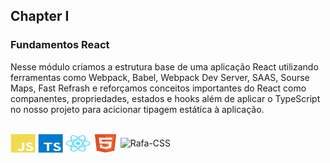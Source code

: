 ## Chapter I
### Fundamentos React 

Nesse módulo criamos a estrutura base de uma aplicação React utilizando ferramentas como Webpack, Babel, Webpack Dev Server, SAAS, Sourse Maps, Fast Refrash e reforçamos conceitos importantes do React como companentes, propriedades, estados e hooks além de aplicar o TypeScript no nosso projeto para acicionar tipagem estática à aplicação. 

<div style="display: inline_block"><br>
  <img align="center" alt="Rafa-Js" height="30" width="40" src="https://raw.githubusercontent.com/devicons/devicon/master/icons/javascript/javascript-plain.svg">
  <img align="center" alt="Rafa-Ts" height="30" width="40" src="https://raw.githubusercontent.com/devicons/devicon/master/icons/typescript/typescript-plain.svg">
  <img align="center" alt="Rafa-React" height="30" width="40" src="https://raw.githubusercontent.com/devicons/devicon/master/icons/react/react-original.svg">
  <img align="center" alt="Rafa-HTML" height="30" width="40" src="https://raw.githubusercontent.com/devicons/devicon/master/icons/html5/html5-original.svg">
  <img align="center" alt="Rafa-CSS" height="30" width="40" src="   ">
 <i class="devicon-webpack-plain colored"></i>
 <i class="devicon-webpack-plain colored"></i>

 
</div>